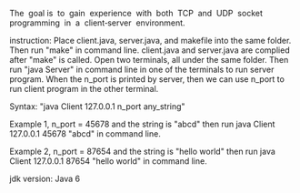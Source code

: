 The  goal is  to  gain  experience  with  both  TCP  and  UDP  socket  programming  in  a  client‐server  environment.

instruction: 
Place client.java, server.java, and makefile into the same folder.
Then run "make" in command line. 
client.java and server.java are complied after "make" is called.
Open two terminals, all under the same folder.
Then run "java Server" in command line in one of the terminals to run server program.
When the n_port is printed by server, then we can use n_port to run client program in the other terminal.

Syntax: "java Client 127.0.0.1 n_port any_string"

Example 1, n_port = 45678 and the string is "abcd"
then run 
java Client 127.0.0.1 45678 "abcd" 
in command line.

Example 2, n_port = 87654 and the string is "hello world"
then run 
java Client 127.0.0.1 87654 "hello world" 
in command line.


jdk version: Java 6
